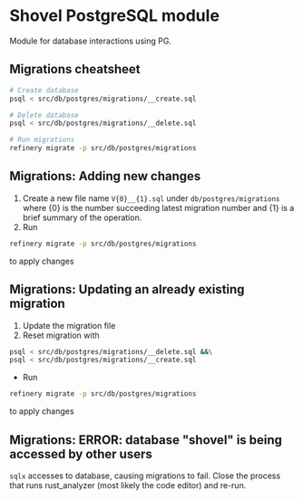 # Shovel PostgreSQL module

Module for database interactions using PG.

## Migrations cheatsheet
```bash
# Create database
psql < src/db/postgres/migrations/__create.sql

# Delete database
psql < src/db/postgres/migrations/__delete.sql

# Run migrations
refinery migrate -p src/db/postgres/migrations
```

## Migrations: Adding new changes
1. Create a new file name `V{0}__{1}.sql` under `db/postgres/migrations` where
{0} is the number succeeding latest migration number and {1} is a brief summary
of the operation.
2. Run 
```bash
refinery migrate -p src/db/postgres/migrations
```
to apply changes

## Migrations: Updating an already existing migration

1. Update the migration file
2. Reset migration with
```bash
psql < src/db/postgres/migrations/__delete.sql &&\
psql < src/db/postgres/migrations/__create.sql
```
- Run 
```bash
refinery migrate -p src/db/postgres/migrations
```
to apply changes

## Migrations: ERROR: database "shovel" is being accessed by other users

`sqlx` accesses to database, causing migrations to fail. Close the process that
runs rust_analyzer (most likely the code editor) and re-run.
